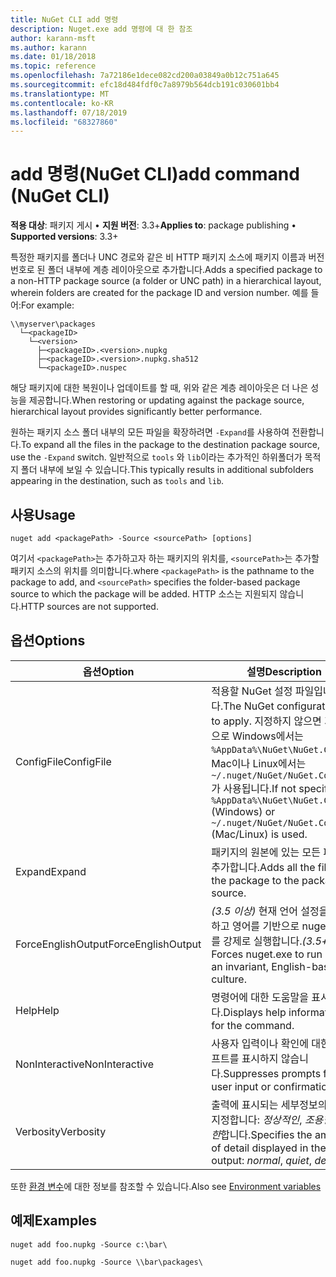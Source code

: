 ```yaml
---
title: NuGet CLI add 명령
description: Nuget.exe add 명령에 대 한 참조
author: karann-msft
ms.author: karann
ms.date: 01/18/2018
ms.topic: reference
ms.openlocfilehash: 7a72186e1dece082cd200a03849a0b12c751a645
ms.sourcegitcommit: efc18d484fdf0c7a8979b564dcb191c030601bb4
ms.translationtype: MT
ms.contentlocale: ko-KR
ms.lasthandoff: 07/18/2019
ms.locfileid: "68327860"
---
```

# <a name="add-command-nuget-cli"></a><span data-ttu-id="1142b-103">add 명령(NuGet CLI)</span><span class="sxs-lookup"><span data-stu-id="1142b-103">add command (NuGet CLI)</span></span>

<span data-ttu-id="1142b-104">**적용 대상**: 패키지 게시 &bullet; **지원 버전**: 3.3+</span><span class="sxs-lookup"><span data-stu-id="1142b-104">**Applies to**: package publishing &bullet; **Supported versions**: 3.3+</span></span>

<span data-ttu-id="1142b-105">특정한 패키지를 폴더나 UNC 경로와 같은 비 HTTP 패키지 소스에 패키지 이름과 버전 번호로 된 폴더 내부에 계층 레이아웃으로 추가합니다.</span><span class="sxs-lookup"><span data-stu-id="1142b-105">Adds a specified package to a non-HTTP package source (a folder or UNC path) in a hierarchical layout, wherein folders are created for the package ID and version number.</span></span> <span data-ttu-id="1142b-106">예를 들어:</span><span class="sxs-lookup"><span data-stu-id="1142b-106">For example:</span></span>

    \\myserver\packages
      └─<packageID>
        └─<version>
          ├─<packageID>.<version>.nupkg
          ├─<packageID>.<version>.nupkg.sha512
          └─<packageID>.nuspec

<span data-ttu-id="1142b-107">해당 패키지에 대한 복원이나 업데이트를 할 때, 위와 같은 계층 레이아웃은 더 나은 성능을 제공합니다.</span><span class="sxs-lookup"><span data-stu-id="1142b-107">When restoring or updating against the package source, hierarchical layout provides significantly better performance.</span></span>

<span data-ttu-id="1142b-108">원하는 패키지 소스 폴더 내부의 모든 파일을 확장하려면 `-Expand`를 사용하여 전환합니다.</span><span class="sxs-lookup"><span data-stu-id="1142b-108">To expand all the files in the package to the destination package source, use the `-Expand` switch.</span></span> <span data-ttu-id="1142b-109">일반적으로 `tools` 와 `lib`이라는 추가적인 하위폴더가 목적지 폴더 내부에 보일 수 있습니다.</span><span class="sxs-lookup"><span data-stu-id="1142b-109">This typically results in additional subfolders appearing in the destination, such as `tools` and `lib`.</span></span>

## <a name="usage"></a><span data-ttu-id="1142b-110">사용</span><span class="sxs-lookup"><span data-stu-id="1142b-110">Usage</span></span>

```cli
nuget add <packagePath> -Source <sourcePath> [options]
```

<span data-ttu-id="1142b-111">여기서 `<packagePath>`는 추가하고자 하는 패키지의 위치를, `<sourcePath>`는 추가할 패키지 소스의 위치를 의미합니다.</span><span class="sxs-lookup"><span data-stu-id="1142b-111">where `<packagePath>` is the pathname to the package to add, and `<sourcePath>` specifies the folder-based package source to which the package will be added.</span></span> <span data-ttu-id="1142b-112">HTTP 소스는 지원되지 않습니다.</span><span class="sxs-lookup"><span data-stu-id="1142b-112">HTTP sources are not supported.</span></span>

## <a name="options"></a><span data-ttu-id="1142b-113">옵션</span><span class="sxs-lookup"><span data-stu-id="1142b-113">Options</span></span>

| <span data-ttu-id="1142b-114">옵션</span><span class="sxs-lookup"><span data-stu-id="1142b-114">Option</span></span> | <span data-ttu-id="1142b-115">설명</span><span class="sxs-lookup"><span data-stu-id="1142b-115">Description</span></span> |
| --- | --- |
| <span data-ttu-id="1142b-116">ConfigFile</span><span class="sxs-lookup"><span data-stu-id="1142b-116">ConfigFile</span></span> | <span data-ttu-id="1142b-117">적용할 NuGet 설정 파일입니다.</span><span class="sxs-lookup"><span data-stu-id="1142b-117">The NuGet configuration file to apply.</span></span> <span data-ttu-id="1142b-118">지정하지 않으면 기본적으로 Windows에서는 `%AppData%\NuGet\NuGet.Config`, Mac이나 Linux에서는 `~/.nuget/NuGet/NuGet.Config`가 사용됩니다.</span><span class="sxs-lookup"><span data-stu-id="1142b-118">If not specified, `%AppData%\NuGet\NuGet.Config` (Windows) or `~/.nuget/NuGet/NuGet.Config` (Mac/Linux) is used.</span></span>|
| <span data-ttu-id="1142b-119">Expand</span><span class="sxs-lookup"><span data-stu-id="1142b-119">Expand</span></span> | <span data-ttu-id="1142b-120">패키지의 원본에 있는 모든 파일을 추가합니다.</span><span class="sxs-lookup"><span data-stu-id="1142b-120">Adds all the files in the package to the package source.</span></span> |
| <span data-ttu-id="1142b-121">ForceEnglishOutput</span><span class="sxs-lookup"><span data-stu-id="1142b-121">ForceEnglishOutput</span></span> | <span data-ttu-id="1142b-122">*(3.5 이상)*  현재 언어 설정을 무시하고 영어를 기반으로 nuget.exe를 강제로 실행합니다.</span><span class="sxs-lookup"><span data-stu-id="1142b-122">*(3.5+)* Forces nuget.exe to run using an invariant, English-based culture.</span></span> |
| <span data-ttu-id="1142b-123">Help</span><span class="sxs-lookup"><span data-stu-id="1142b-123">Help</span></span> | <span data-ttu-id="1142b-124">명령어에 대한 도움말을 표시합니다.</span><span class="sxs-lookup"><span data-stu-id="1142b-124">Displays help information for the command.</span></span> |
| <span data-ttu-id="1142b-125">NonInteractive</span><span class="sxs-lookup"><span data-stu-id="1142b-125">NonInteractive</span></span> | <span data-ttu-id="1142b-126">사용자 입력이나 확인에 대한 프롬프트를 표시하지 않습니다.</span><span class="sxs-lookup"><span data-stu-id="1142b-126">Suppresses prompts for user input or confirmations.</span></span> |
| <span data-ttu-id="1142b-127">Verbosity</span><span class="sxs-lookup"><span data-stu-id="1142b-127">Verbosity</span></span> | <span data-ttu-id="1142b-128">출력에 표시되는 세부정보의 양을 지정합니다: *정상적인*, *조용한*, *자세한*합니다.</span><span class="sxs-lookup"><span data-stu-id="1142b-128">Specifies the amount of detail displayed in the output: *normal*, *quiet*, *detailed*.</span></span> |

<span data-ttu-id="1142b-129">또한 [환경 변수](cli-ref-environment-variables.md)에 대한 정보를 참조할 수 있습니다.</span><span class="sxs-lookup"><span data-stu-id="1142b-129">Also see [Environment variables](cli-ref-environment-variables.md)</span></span>

## <a name="examples"></a><span data-ttu-id="1142b-130">예제</span><span class="sxs-lookup"><span data-stu-id="1142b-130">Examples</span></span>

```cli
nuget add foo.nupkg -Source c:\bar\

nuget add foo.nupkg -Source \\bar\packages\
```
